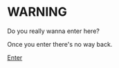 # WARNING
Do you really wanna enter here?

Once you enter there's no way back.

[Enter](https://jhmakes.gihthub.io/AlternativeSpectrums/intro.html)
